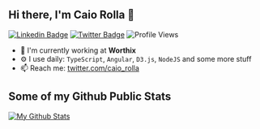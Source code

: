 ## Hi there, I'm Caio Rolla 🎉

[![Linkedin Badge](https://img.shields.io/badge/-Caio%20Rolla-0072b1?style=flat&logo=Linkedin&logoColor=white)](https://www.linkedin.com/in/caio-rolla/ "Connect on LinkedIn")
[![Twitter Badge](https://img.shields.io/badge/-@caio_rolla-00acee?style=flat&logo=Twitter&logoColor=white)](https://twitter.com/intent/follow?screen_name=caio_rolla "Follow on Twitter")
![Profile Views](https://komarev.com/ghpvc/?username=CaioRolla&color=blue)


- 🏢 I'm currently working at **Worthix**
- ⚙️ I use daily: `TypeScript`, `Angular`, `D3.js`, `NodeJS` and some more stuff
- 📫 Reach me: [twitter.com/caio_rolla](https://twitter.com/caio_rolla)

## Some of my Github Public Stats

[![My Github Stats](https://github-readme-stats.vercel.app/api?username=CaioRolla&show_icons=true&title_color=fff&icon_color=79ff97&text_color=9f9f9f&bg_color=151515)](https://github.com/CaioRolla)
